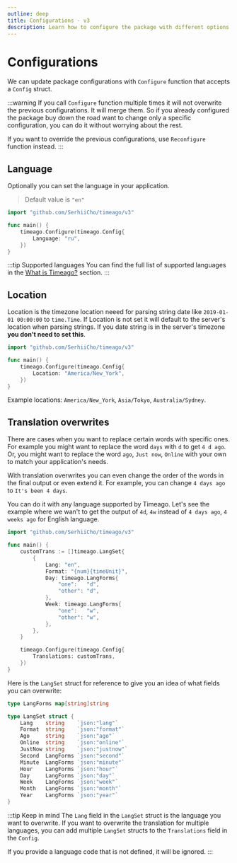 ```yaml
---
outline: deep
title: Configurations - v3
description: Learn how to configure the package with different options like language, location, and translations
---
```


# Configurations
We can update package configurations with `Configure` function that accepts a `Config` struct.

:::warning
If you call `Configure` function multiple times it will not overwrite the previous configurations. It will merge them. So if you already configured the package buy down the road want to change only a specific configuration, you can do it without worrying about the rest.

If you want to override the previous configurations, use `Reconfigure` function instead.
:::

## Language
Optionally you can set the language in your application.

> Default value is `"en"`

```go
import "github.com/SerhiiCho/timeago/v3"

func main() {
    timeago.Configure(timeago.Config{
        Language: "ru",
    })
}
```

:::tip Supported languages
You can find the full list of supported languages in the [What is Timeago?](/v3/what-is-timeago.html#supported-languages) section.
:::

## Location
Location is the timezone location neeed for parsing string date like `2019-01-01 00:00:00`
to `time.Time`. If Location is not set it will default to the server's location when parsing
strings. If you date string is in the server's timezone **you don't need to set this**.

```go
import "github.com/SerhiiCho/timeago/v3"

func main() {
    timeago.Configure(timeago.Config{
        Location: "America/New_York",
    })
}
```

Example locations: `America/New_York`, `Asia/Tokyo`, `Australia/Sydney`.

## Translation overwrites
There are cases when you want to replace certain words with specific ones. For example you might want to replace the word `days` with `d` to get `4 d ago`. Or, you might want to replace the word `ago`, `Just now`, `Online` with your own to match your application's needs.

With translation overwrites you can even change the order of the words in the final output or even extend it. For example, you can change `4 days ago` to `It's been 4 days`.

You can do it with any language supported by Timeago. Let's see the example where we wan't to get the output of `4d`, `4w` instead of `4 days ago`, `4 weeks ago` for English language.

```go
import "github.com/SerhiiCho/timeago/v3"

func main() {
    customTrans := []timeago.LangSet{
        {
            Lang: "en",
            Format: "{num}{timeUnit}",
            Day: timeago.LangForms{
                "one":   "d",
                "other": "d",
            },
            Week: timeago.LangForms{
                "one":   "w",
                "other": "w",
            },
        },
    }

    timeago.Configure(timeago.Config{
        Translations: customTrans,
    })
}
```

Here is the `LangSet` struct for reference to give you an idea of what fields you can overwrite:

```go
type LangForms map[string]string

type LangSet struct {
	Lang    string    `json:"lang"`
	Format  string    `json:"format"`
	Ago     string    `json:"ago"`
	Online  string    `json:"online"`
	JustNow string    `json:"justnow"`
	Second  LangForms `json:"second"`
	Minute  LangForms `json:"minute"`
	Hour    LangForms `json:"hour"`
	Day     LangForms `json:"day"`
	Week    LangForms `json:"week"`
	Month   LangForms `json:"month"`
	Year    LangForms `json:"year"`
}
```

:::tip Keep in mind
The `Lang` field in the `LangSet` struct is the language you want to overwrite. If you want to overwrite the translation for multiple languages, you can add multiple `LangSet` structs to the `Translations` field in the `Config`.

If you provide a language code that is not defined, it will be ignored.
:::